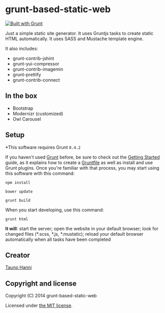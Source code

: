 grunt-based-static-web
================
[![Built with Grunt](https://cdn.gruntjs.com/builtwith.png)](http://gruntjs.com/)

Just a simple static site generator. It uses Gruntjs tasks to create static HTML automatically.
It uses SASS and Mustache template engine. 

It also includes:
* grunt-contrib-jshint
* grunt-yui-compressor
* grunt-contrib-imagemin
* grunt-prettify
* grunt-contrib-connect

## In the box
* Bootstrap
* Modernizr (customized)
* Owl Carousel

## Setup
*This software requires Grunt `0.4.2`

If you haven't used [Grunt](http://gruntjs.com/) before, be sure to check out the [Getting Started](http://gruntjs.com/getting-started) guide, as it explains how to create a [Gruntfile](http://gruntjs.com/sample-gruntfile) as well as install and use Grunt plugins. Once you're familiar with that process, you may start using this software with this command:

```shell
npm install
```
```shell
bower update
```
```shell
grunt build
```
When you start developing, use this command:
```shell
grunt html
```
**It will**:
start the server; open the website in your default browser; look for changed files (*.scss, *.js, *.mustatic); reload your default browser automatically when all tasks have been completed

## Creator

[Tauno Hanni](https://github.com/taunoha)

## Copyright and license

Copyright (C) 2014 grunt-based-static-web

Licensed under [the MIT license](LICENSE).

